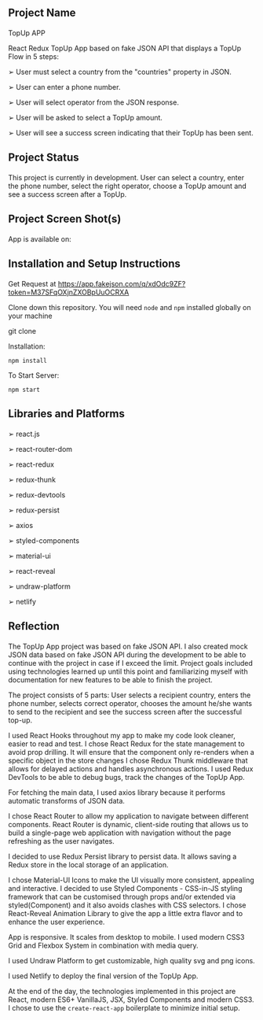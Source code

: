 ## Project Name

####

TopUp APP

React Redux TopUp App based on fake JSON API that displays a TopUp Flow in 5 steps:

➢ User must select a country from the "countries" property in JSON.

➢ User can enter a phone number.

➢ User will select operator from the JSON response.

➢ User will be asked to select a TopUp amount.

➢ User will see a success screen indicating that their TopUp has been sent.

## Project Status

####

This project is currently in development. User can select a country, enter the phone number, select the right operator, choose a TopUp amount and see a success screen after a TopUp.

## Project Screen Shot(s)

####

App is available on:

## Installation and Setup Instructions

####

Get Request at https://app.fakejson.com/q/xdOdc9ZF?token=M37SFqOXjnZXOBpUuOCRXA

Clone down this repository. You will need `node` and `npm` installed globally on your machine

git clone

Installation:

`npm install`

To Start Server:

`npm start`

## Libraries and Platforms

####

➢ react.js

➢ react-router-dom

➢ react-redux

➢ redux-thunk

➢ redux-devtools

➢ redux-persist

➢ axios

➢ styled-components

➢ material-ui

➢ react-reveal

➢ undraw-platform

➢ netlify

## Reflection

####

The TopUp App project was based on fake JSON API. I also created mock JSON data based on fake JSON API during the development to be able to continue with the project in case if I exceed the limit. Project goals included using technologies learned up until this point and familiarizing myself with documentation for new features to be able to finish the project.

The project consists of 5 parts: User selects a recipient country, enters the phone number, selects correct operator, chooses the amount he/she wants to send to the recipient and see the success screen after the successful top-up.

I used React Hooks throughout my app to make my code look cleaner, easier to read and test. I chose React Redux for the state management to avoid prop drilling. It will ensure that the component only re-renders when a specific object in the store changes I chose Redux Thunk middleware that allows for delayed actions and handles asynchronous actions. I used Redux DevTools to be able to debug bugs, track the changes of the TopUp App.

For fetching the main data, I used axios library because it performs automatic transforms of JSON data.

I chose React Router to allow my application to navigate between different components. React Router is dynamic, client-side routing that allows us to build a single-page web application with navigation without the page refreshing as the user navigates.

I decided to use Redux Persist library to persist data. It allows saving a Redux store in the local storage of an application.

I chose Material-UI Icons to make the UI visually more consistent, appealing and interactive. I decided to use Styled Components - CSS-in-JS styling framework that can be customised through props and/or extended via styled(Component) and it also avoids clashes with CSS selectors. I chose React-Reveal Animation Library to give the app a little extra flavor and to enhance the user experience.

App is responsive. It scales from desktop to mobile. I used modern CSS3 Grid and Flexbox System in combination with media query.

I used Undraw Platform to get customizable, high quality svg and png icons.

I used Netlify to deploy the final version of the TopUp App.

At the end of the day, the technologies implemented in this project are React, modern ES6+ VanillaJS, JSX, Styled Components and modern CSS3. I chose to use the `create-react-app` boilerplate to minimize initial setup.
